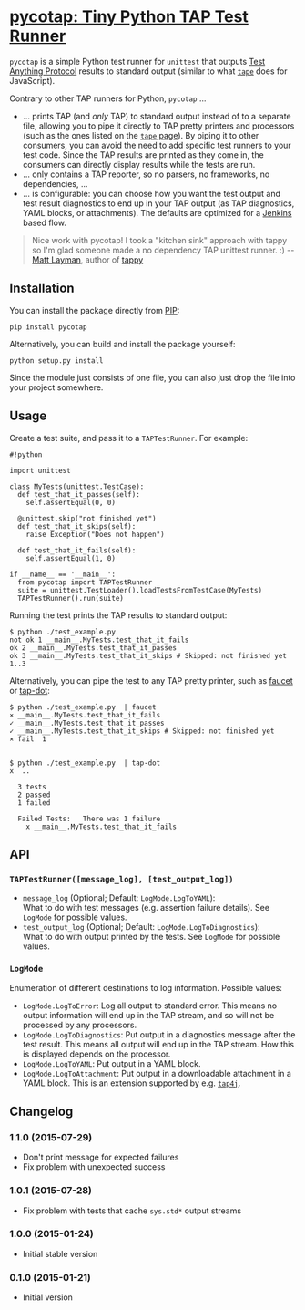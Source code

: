 # [pycotap: Tiny Python TAP Test Runner](https://el-tramo.be/pycotap)

`pycotap` is a simple Python test runner for ``unittest`` that outputs 
[Test Anything Protocol](http://testanything.org) results to standard output 
(similar to what [`tape`](https://www.npmjs.com/package/tape) does for JavaScript).

Contrary to other TAP runners for Python, `pycotap` ...

- ... prints TAP (and *only* TAP) to standard output instead of to a separate file,
  allowing you to pipe it directly to TAP pretty printers and processors 
  (such as the ones listed on
  the [`tape` page](https://www.npmjs.com/package/tape#pretty-reporters)). By
  piping it to other consumers, you can avoid the need to add 
  specific test runners to your test code. Since the TAP results
  are printed as they come in, the consumers can directly display results while 
  the tests are run.
- ... only contains a TAP reporter, so no parsers, no frameworks, no dependencies, ...
- ... is configurable: you can choose how you want the test output and test result
  diagnostics to end up in your TAP output (as TAP diagnostics, YAML blocks, or 
  attachments). The defaults are optimized for a [Jenkins](http://jenkins-ci.org) based
  flow.


> Nice work with pycotap! I took a "kitchen sink" approach with tappy so I'm
> glad someone made a no dependency TAP unittest runner. :)
>   -- [Matt Layman](http://www.mattlayman.com), author of [tappy](http://tappy.readthedocs.org/en/latest/)


## Installation

You can install the package directly from [PIP](https://pypi.python.org):

    pip install pycotap

Alternatively, you can build and install the package yourself:

    python setup.py install

Since the module just consists of one file, you can also just drop the file into
your project somewhere.


## Usage

Create a test suite, and pass it to a `TAPTestRunner`.
For example:

    #!python

    import unittest

    class MyTests(unittest.TestCase):
      def test_that_it_passes(self):
        self.assertEqual(0, 0)

      @unittest.skip("not finished yet")
      def test_that_it_skips(self): 
        raise Exception("Does not happen")

      def test_that_it_fails(self):
        self.assertEqual(1, 0)

    if __name__ == '__main__':
      from pycotap import TAPTestRunner
      suite = unittest.TestLoader().loadTestsFromTestCase(MyTests)
      TAPTestRunner().run(suite)

Running the test prints the TAP results to standard output:

    $ python ./test_example.py 
    not ok 1 __main__.MyTests.test_that_it_fails
    ok 2 __main__.MyTests.test_that_it_passes
    ok 3 __main__.MyTests.test_that_it_skips # Skipped: not finished yet
    1..3
    
Alternatively, you can pipe the test to any TAP pretty printer, such as
[faucet](https://github.com/substack/faucet) or 
[tap-dot](https://github.com/scottcorgan/tap-dot):

    $ python ./test_example.py  | faucet
    ⨯ __main__.MyTests.test_that_it_fails
    ✓ __main__.MyTests.test_that_it_passes
    ✓ __main__.MyTests.test_that_it_skips # Skipped: not finished yet
    ⨯ fail  1


    $ python ./test_example.py  | tap-dot 
    x  ..  

      3 tests
      2 passed
      1 failed  

      Failed Tests:   There was 1 failure
        x __main__.MyTests.test_that_it_fails


## API

### `TAPTestRunner([message_log], [test_output_log])`

- `message_log` (Optional; Default: `LogMode.LogToYAML`):  
  What to do with test messages (e.g. assertion failure details). 
  See `LogMode` for possible values.
- `test_output_log` (Optional; Default: `LogMode.LogToDiagnostics`):  
  What to do with output printed by the tests.
  See `LogMode` for possible values.


### `LogMode`

Enumeration of different destinations to log information. Possible values:

- `LogMode.LogToError`: Log all output to standard error. This means no output 
  information will end up in the TAP stream, and so will not be processed by any 
  processors.
- `LogMode.LogToDiagnostics`: Put output in a diagnostics message 
  after the test result. This means all output will end up in the TAP stream. How 
  this is displayed depends on the processor.
- `LogMode.LogToYAML`: Put output in a YAML block.
- `LogMode.LogToAttachment`: Put output in a downloadable attachment in a YAML block. 
  This is an extension supported by e.g. [`tap4j`](http://tap4j.org).


## Changelog

### 1.1.0 (2015-07-29)

- Don't print message for expected failures
- Fix problem with unexpected success

### 1.0.1 (2015-07-28)

- Fix problem with tests that cache `sys.std*` output streams

### 1.0.0 (2015-01-24)

- Initial stable version

### 0.1.0 (2015-01-21)

- Initial version
